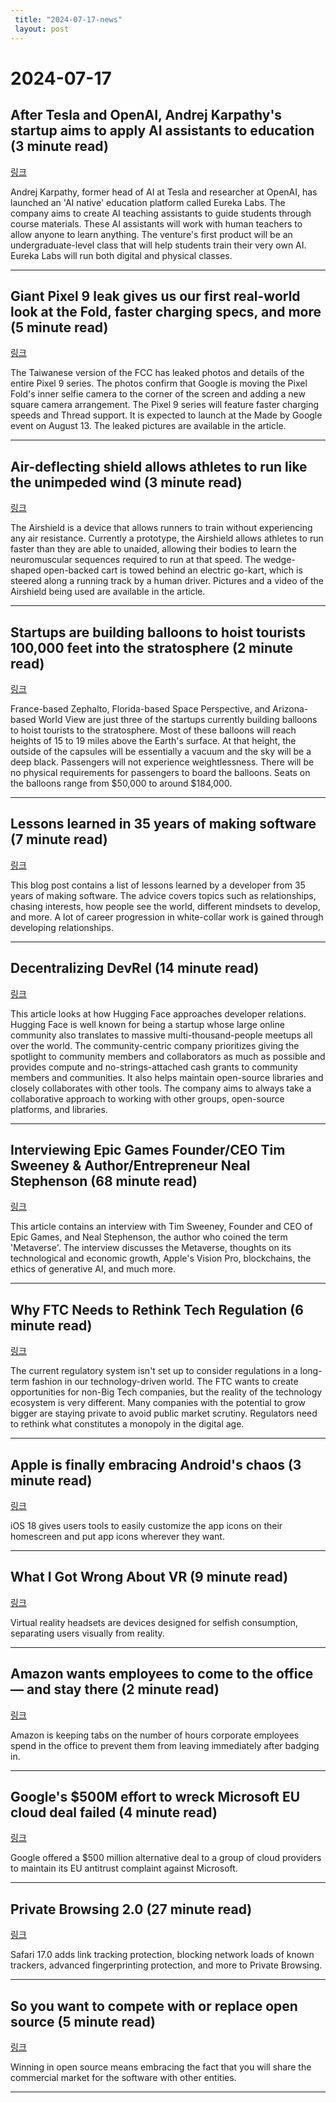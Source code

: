 ```yaml
---
 title: "2024-07-17-news"
 layout: post
---
```

<h1>2024-07-17</h1><h2>After Tesla and OpenAI, Andrej Karpathy's startup aims to apply AI assistants to education (3 minute read)</h2><p><a href="https://techcrunch.com/2024/07/16/after-tesla-and-openai-andrej-karpathys-startup-aims-to-apply-ai-assistants-to-education/?utm_source=tldrnewsletter">링크</a>  </p><p>Andrej Karpathy, former head of AI at Tesla and researcher at OpenAI, has launched an 'AI native' education platform called Eureka Labs. The company aims to create AI teaching assistants to guide students through course materials. These AI assistants will work with human teachers to allow anyone to learn anything. The venture's first product will be an undergraduate-level class that will help students train their very own AI. Eureka Labs will run both digital and physical classes. </p><hr /><h2>Giant Pixel 9 leak gives us our first real-world look at the Fold, faster charging specs, and more (5 minute read)</h2><p><a href="https://www.androidauthority.com/google-pixel-9-pro-fold-ncc-3461263/?utm_source=tldrnewsletter">링크</a>  </p><p>The Taiwanese version of the FCC has leaked photos and details of the entire Pixel 9 series. The photos confirm that Google is moving the Pixel Fold's inner selfie camera to the corner of the screen and adding a new square camera arrangement. The Pixel 9 series will feature faster charging speeds and Thread support. It is expected to launch at the Made by Google event on August 13. The leaked pictures are available in the article. </p><hr /><h2>Air-deflecting shield allows athletes to run like the unimpeded wind (3 minute read)</h2><p><a href="https://newatlas.com/sports/airshield-runners-training/?utm_source=tldrnewsletter">링크</a>  </p><p>The Airshield is a device that allows runners to train without experiencing any air resistance. Currently a prototype, the Airshield allows athletes to run faster than they are able to unaided, allowing their bodies to learn the neuromuscular sequences required to run at that speed. The wedge-shaped open-backed cart is towed behind an electric go-kart, which is steered along a running track by a human driver. Pictures and a video of the Airshield being used are available in the article. </p><hr /><h2>Startups are building balloons to hoist tourists 100,000 feet into the stratosphere (2 minute read)</h2><p><a href="https://www.cnbc.com/2024/07/13/balloons-to-hoist-tourists-100000-feet-into-the-stratosphere.html?utm_source=tldrnewsletter">링크</a>  </p><p>France-based Zephalto, Florida-based Space Perspective, and Arizona-based World View are just three of the startups currently building balloons to hoist tourists to the stratosphere. Most of these balloons will reach heights of 15 to 19 miles above the Earth's surface. At that height, the outside of the capsules will be essentially a vacuum and the sky will be a deep black. Passengers will not experience weightlessness. There will be no physical requirements for passengers to board the balloons. Seats on the balloons range from $50,000 to around $184,000. </p><hr /><h2>Lessons learned in 35 years of making software (7 minute read)</h2><p><a href="https://dev.jimgrey.net/2024/07/03/lessons-learned-in-35-years-of-making-software/?utm_source=tldrnewsletter">링크</a>  </p><p>This blog post contains a list of lessons learned by a developer from 35 years of making software. The advice covers topics such as relationships, chasing interests, how people see the world, different mindsets to develop, and more. A lot of career progression in white-collar work is gained through developing relationships. </p><hr /><h2>Decentralizing DevRel (14 minute read)</h2><p><a href="https://dx.tips/huggingface?utm_source=tldrnewsletter">링크</a>  </p><p>This article looks at how Hugging Face approaches developer relations. Hugging Face is well known for being a startup whose large online community also translates to massive multi-thousand-people meetups all over the world. The community-centric company prioritizes giving the spotlight to community members and collaborators as much as possible and provides compute and no-strings-attached cash grants to community members and communities. It also helps maintain open-source libraries and closely collaborates with other tools. The company aims to always take a collaborative approach to working with other groups, open-source platforms, and libraries. </p><hr /><h2>Interviewing Epic Games Founder/CEO Tim Sweeney &amp; Author/Entrepreneur Neal Stephenson (68 minute read)</h2><p><a href="https://www.matthewball.co/all/sweeneystephenson?utm_source=tldrnewsletter">링크</a>  </p><p>This article contains an interview with Tim Sweeney, Founder and CEO of Epic Games, and Neal Stephenson, the author who coined the term 'Metaverse'. The interview discusses the Metaverse, thoughts on its technological and economic growth, Apple's Vision Pro, blockchains, the ethics of generative AI, and much more. </p><hr /><h2>Why FTC Needs to Rethink Tech Regulation (6 minute read)</h2><p><a href="https://om.co/2024/07/16/why-ftc-needs-to-rethink-tech-regulation/?utm_source=tldrnewsletter">링크</a>  </p><p>The current regulatory system isn't set up to consider regulations in a long-term fashion in our technology-driven world. The FTC wants to create opportunities for non-Big Tech companies, but the reality of the technology ecosystem is very different. Many companies with the potential to grow bigger are staying private to avoid public market scrutiny. Regulators need to rethink what constitutes a monopoly in the digital age. </p><hr /><h2>Apple is finally embracing Android's chaos (3 minute read)</h2><p><a href="https://www.theverge.com/24196806/ios-18-android-chaos?utm_source=tldrnewsletter">링크</a>  </p><p>iOS 18 gives users tools to easily customize the app icons on their homescreen and put app icons wherever they want. </p><hr /><h2>What I Got Wrong About VR (9 minute read)</h2><p><a href="https://every.to/napkin-math/what-i-got-wrong-about-vr?utm_source=tldrnewsletter">링크</a>  </p><p>Virtual reality headsets are devices designed for selfish consumption, separating users visually from reality. </p><hr /><h2>Amazon wants employees to come to the office — and stay there (2 minute read)</h2><p><a href="https://qz.com/amazon-tracking-office-hours-prime-day-1851595080?utm_source=tldrnewsletter">링크</a>  </p><p>Amazon is keeping tabs on the number of hours corporate employees spend in the office to prevent them from leaving immediately after badging in. </p><hr /><h2>Google's $500M effort to wreck Microsoft EU cloud deal failed (4 minute read)</h2><p><a href="https://arstechnica.com/tech-policy/2024/07/googles-500m-effort-to-wreck-microsoft-eu-cloud-deal-failed-report-says/?utm_source=tldrnewsletter">링크</a>  </p><p>Google offered a $500 million alternative deal to a group of cloud providers to maintain its EU antitrust complaint against Microsoft. </p><hr /><h2>Private Browsing 2.0 (27 minute read)</h2><p><a href="https://webkit.org/blog/15697/private-browsing-2-0/?utm_source=tldrnewsletter">링크</a>  </p><p>Safari 17.0 adds link tracking protection, blocking network loads of known trackers, advanced fingerprinting protection, and more to Private Browsing. </p><hr /><h2>So you want to compete with or replace open source (5 minute read)</h2><p><a href="https://archive.md/ZQ8iE">링크</a>  </p><p>Winning in open source means embracing the fact that you will share the commercial market for the software with other entities. </p><hr />